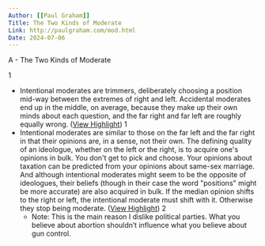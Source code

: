 ```yaml
---
Author: [[Paul Graham]]
Title: The Two Kinds of Moderate
Link: http://paulgraham.com/mod.html
Date: 2024-07-06
---
```

A - The Two Kinds of Moderate

1
- Intentional moderates are trimmers, deliberately choosing a position mid-way between the extremes of right and left. Accidental moderates end up in the middle, on average, because they make up their own minds about each question, and the far right and far left are roughly equally wrong. ([View Highlight](https://read.readwise.io/read/01gmeq2eah1gkcdtk5d3ev8dnx))
1
- Intentional moderates are similar to those on the far left and the far right in that their opinions are, in a sense, not their own. The defining quality of an ideologue, whether on the left or the right, is to acquire one's opinions in bulk. You don't get to pick and choose. Your opinions about taxation can be predicted from your opinions about same-sex marriage. And although intentional moderates might seem to be the opposite of ideologues, their beliefs (though in their case the word "positions" might be more accurate) are also acquired in bulk. If the median opinion shifts to the right or left, the intentional moderate must shift with it. Otherwise they stop being moderate. ([View Highlight](https://read.readwise.io/read/01gmeq3xazjp2emnddren4pt9d))
2
    - Note: This is the main reason I dislike political parties. What you believe about abortion shouldn’t influence what you believe about gun control.
